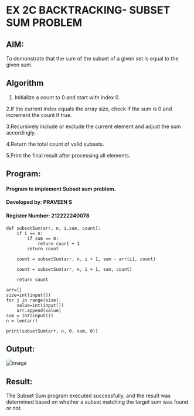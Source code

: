 # EX 2C BACKTRACKING- SUBSET SUM PROBLEM

## AIM:
To demonstrate that the sum of the subset of a given set is equal to the given sum.

## Algorithm

1. Initialize a count to 0 and start with index 0.

2.If the current index equals the array size, check if the sum is 0 and increment the count if true.

3.Recursively include or exclude the current element and adjust the sum accordingly.

4.Return the total count of valid subsets.

5.Print the final result after processing all elements.


## Program:
#### Program to implement Subset sum problem.

#### Developed by: PRAVEEN S

#### Register Number:  212222240078

```PY
def subsetSum(arr, n, i,sum, count):
    if i == n:
        if sum == 0:
            return count + 1
        return count
    
    count = subsetSum(arr, n, i + 1, sum - arr[i], count)
    
    count = subsetSum(arr, n, i + 1, sum, count)
    
    return count

arr=[]
size=int(input())
for j in range(size):
    value=int(input())
    arr.append(value)
sum = int(input())
n = len(arr)
 
print(subsetSum(arr, n, 0, sum, 0))

```
## Output:

![image](https://github.com/user-attachments/assets/10357c83-2b77-4606-b13a-db656d1b5cc7)



## Result:
The Subset Sum program executed successfully, and the result was determined based on whether a subset matching the target sum was found or not.

